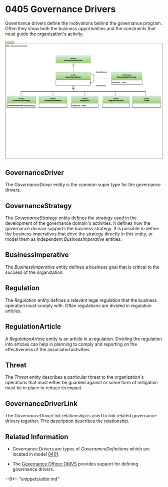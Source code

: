 <!-- SPDX-License-Identifier: CC-BY-4.0 -->
<!-- Copyright Contributors to the ODPi Egeria project. -->

# 0405 Governance Drivers

Governance drivers define the motivations behind the governance program.  Often they show both the business opportunities and the constraints that must guide the organization's activity.

![UML](0405-Governance-Drivers.svg)

## GovernanceDriver

The *GovernanceDriver* entity is the common super type for the governance drivers.

## GovernanceStrategy

The *GovernanceStrategy* entity defines the strategy used in the development of the governance domain's activities.
It defines how the governance domain supports the business strategy.  It is possible to define the business imperatives that drive the strategy directly in this entity, or model them as independent *BusinessImperative* entities. 

## BusinessImperative

The *BusinessImperative* entity defines a business goal that is critical to the success of the organization.

## Regulation

The *Regulation* entity defines a relevant legal regulation that the business operation must comply with.  Often regulations are divided in regulation articles.

## RegulationArticle

A *RegulationArticle* entity is an article in a regulation.  Dividing the regulation into articles can help in planning to comply and reporting on the effectiveness of the associated activities.

## Threat

The *Threat* entity describes a particular threat to the organization's operations that must either be guarded against or some form of mitigation must be in place to reduce its impact.

## GovernanceDriverLink

The *GovernanceDriverLink* relationship is used to link related governance drivers together.  THe *description* describes the relationship.

## Related Information

* Governance Drivers are types of *GovernanceDefinitions* which are located in model [0401](/types/4/0401-Governance-Definitions).

* The [Governance Officer OMVS](/services/omvs/governance-officer/overview)
  provides support for defining governance drivers. 

--8<-- "snippets/abbr.md"